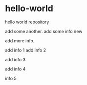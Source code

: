 # hello-world
hello world repository


add some another.
add some info new

add more info.

add info 1
add info 2

add info 3

add info 4

info 5